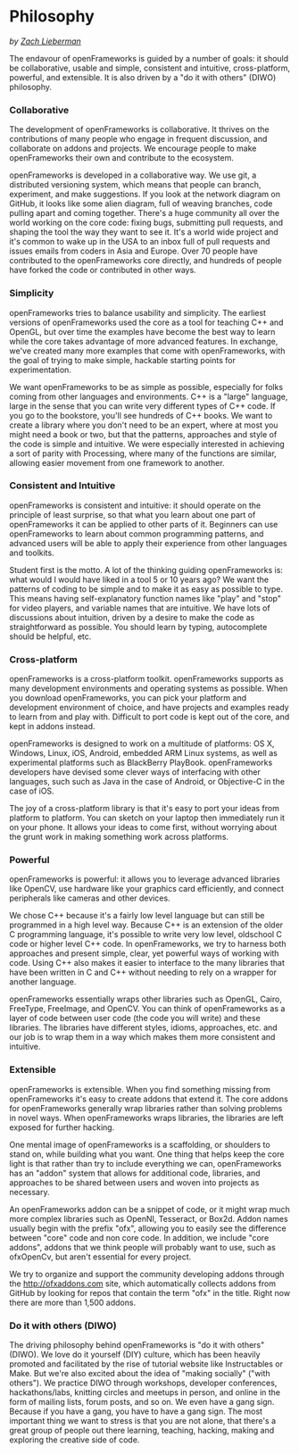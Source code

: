 # Philosophy

*by [Zach Lieberman](http://thesystemis.com)*

The endavour of openFrameworks is guided by a number of goals: it should be collaborative, usable and simple, consistent and intuitive, cross-platform, powerful, and extensible. It is also driven by a "do it with others" (DIWO) philosophy.

### Collaborative

The development of openFrameworks is collaborative. It thrives on the contributions of many people who engage in frequent discussion, and collaborate on addons and projects. We encourage people to make openFrameworks their own and contribute to the ecosystem.

openFrameworks is developed in a collaborative way. We use git, a distributed versioning system, which means that people can branch, experiment, and make suggestions. If you look at the network diagram on GitHub, it looks like some alien diagram, full of weaving branches, code pulling apart and coming together. There's a huge community all over the world working on the core code: fixing bugs, submitting pull requests, and shaping the tool the way they want to see it. It's a world wide project and it's common to wake up in the USA to an inbox full of pull requests and issues emails from coders in Asia and Europe. Over 70 people have contributed to the openFrameworks core directly, and hundreds of people have forked the code or contributed in other ways.

### Simplicity

openFrameworks tries to balance usability and simplicity. The earliest versions of openFrameworks used the core as a tool for teaching C++ and OpenGL, but over time the examples have become the best way to learn while the core takes advantage of more advanced features. In exchange, we've created many more examples that come with openFrameworks, with the goal of trying to make simple, hackable starting points for experimentation.

We want openFrameworks to be as simple as possible, especially for folks coming from other languages and environments. C++ is a "large" language, large in the sense that you can write very different types of C++ code. If you go to the bookstore, you'll see hundreds of C++ books. We want to create a library where you don't need to be an expert, where at most you might need a book or two, but that the patterns, approaches and style of the code is simple and intuitive. We were especially interested in achieving a sort of parity with Processing, where many of the functions are similar, allowing easier movement from one framework to another.

### Consistent and Intuitive

openFrameworks is consistent and intuitive: it should operate on the principle of least surprise, so that what you learn about one part of openFrameworks it can be applied to other parts of it. Beginners can use openFrameworks to learn about common programming patterns, and advanced users will be able to apply their experience from other languages and toolkits.

Student first is the motto. A lot of the thinking guiding openFrameworks is: what would I would have liked in a tool 5 or 10 years ago? We want the patterns of coding to be simple and to make it as easy as possible to type. This means having self-explanatory function names like "play" and "stop" for video players, and variable names that are intuitive. We have lots of discussions about intuition, driven by a desire to make the code as straightforward as possible. You should learn by typing, autocomplete should be helpful, etc.

### Cross-platform

openFrameworks is a cross-platform toolkit. openFrameworks supports as many development environments and operating systems as possible. When you download openFrameworks, you can pick your platform and development environment of choice, and have projects and examples ready to learn from and play with. Difficult to port code is kept out of the core, and kept in addons instead.

openFrameworks is designed to work on a multitude of platforms: OS X, Windows, Linux, iOS, Android, embedded ARM Linux systems, as well as experimental platforms such as BlackBerry PlayBook. openFrameworks developers have devised some clever ways of interfacing with other languages, such such as Java in the case of Android, or Objective-C in the case of iOS.

The joy of a cross-platform library is that it's easy to port your ideas from platform to platform. You can sketch on your laptop then immediately run it on your phone. It allows your ideas to come first, without worrying about the grunt work in making something work across platforms.

### Powerful

openFrameworks is powerful: it allows you to leverage advanced libraries like OpenCV, use hardware like your graphics card efficiently, and connect peripherals like cameras and other devices.

We chose C++ because it's a fairly low level language but can still be programmed in a high level way. Because C++ is an extension of the older C programming language, it's possible to write very low level, oldschool C code or higher level C++ code. In openFrameworks, we try to harness both approaches and present simple, clear, yet powerful ways of working with code. Using C++ also makes it easier to interface to the many libraries that have been written in C and C++ without needing to rely on a wrapper for another language.

openFrameworks essentially wraps other libraries such as OpenGL, Cairo, FreeType, FreeImage, and OpenCV. You can think of openFrameworks as a layer of code between user code (the code you will write) and these libraries. The libraries have different styles, idioms, approaches, etc. and our job is to wrap them in a way which makes them more consistent and intuitive.

### Extensible

openFrameworks is extensible. When you find something missing from openFrameworks it's easy to create addons that extend it. The core addons for openFrameworks generally wrap libraries rather than solving problems in novel ways. When openFrameworks wraps libraries, the libraries are left exposed for further hacking.

One mental image of openFrameworks is a scaffolding, or shoulders to stand on, while building what you want. One thing that helps keep the core light is that rather than try to include everything we can, openFrameworks has an "addon" system that allows for additional code, libraries, and approaches to be shared between users and woven into projects as necessary.

An openFrameworks addon can be a snippet of code, or it might wrap much more complex libraries such as OpenNI, Tesseract, or Box2d. Addon names usually begin with the prefix "ofx", allowing you to easily see the difference between "core" code and non core code. In addition, we include "core addons", addons that we think people will probably want to use, such as ofxOpenCv, but aren't essential for every project.

We try to organize and support the community developing addons through the http://ofxaddons.com site, which automatically collects addons from GitHub by looking for repos that contain the term "ofx" in the title. Right now there are more than 1,500 addons.

### Do it with others (DIWO)

The driving philosophy behind openFrameworks is "do it with others" (DIWO). We love do it yourself (DIY) culture, which has been heavily promoted and facilitated by the rise of tutorial website like Instructables or Make. But we're also excited about the idea of "making socially" ("with others"). We practice DIWO through workshops, developer conferences, hackathons/labs, knitting circles and meetups in person, and online in the form of mailing lists, forum posts, and so on. We even have a gang sign. Because if you have a gang, you have to have a gang sign. The most important thing we want to stress is that you are not alone, that there's a great group of people out there learning, teaching, hacking, making and exploring the creative side of code.

